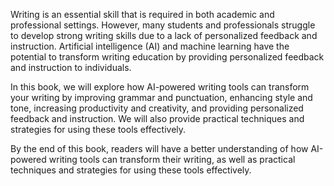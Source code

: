 
Writing is an essential skill that is required in both academic and professional settings. However, many students and professionals struggle to develop strong writing skills due to a lack of personalized feedback and instruction. Artificial intelligence (AI) and machine learning have the potential to transform writing education by providing personalized feedback and instruction to individuals.

In this book, we will explore how AI-powered writing tools can transform your writing by improving grammar and punctuation, enhancing style and tone, increasing productivity and creativity, and providing personalized feedback and instruction. We will also provide practical techniques and strategies for using these tools effectively.

By the end of this book, readers will have a better understanding of how AI-powered writing tools can transform their writing, as well as practical techniques and strategies for using these tools effectively.
